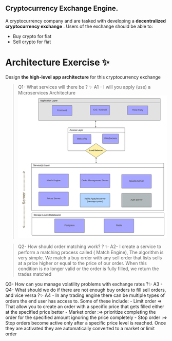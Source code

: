 ## Cryptocurrency Exchange Engine.
A cryptocurrency company and are tasked with developing a **decentralized cryptocurrency exchange** .
Users of the exchange should be able to:
- Buy crypto for fiat
- Sell crypto for fiat

# Architecture Exercise ✨
Design **the high-level app architecture** for this cryptocurrency exchange
> Q1- What services will there be ? ✨
   A1 - I will you apply (use) a Microservices Architecture
    <img src="https://github.com/mohamedlotfe/Cryptocurrency-Exchange-Server/blob/main/cryptocurrency%20exchange%20Arch.png"/>
    
> Q2- How should order matching work? ? ✨
> A2- I create a service to perform a matching process called ( Match Engine), 
   The algorithm is very simple. We match a buy order with any sell order that lists sells at a price higher or equal to the price of our order. When this condition is no longer valid or the order is fully filled, we return the trades matched
   
   Q3- How can you manage volatility problems with exchange rates ?✨
   A3 - 
  Q4- What should we do if there are not enough buy orders to fill sell orders, and vice versa ?✨
  A4 - In any trading engine there can be multiple types of orders the end user has access to. Some of these include:
	 -  Limit order => That allow you to create an order with a specific price that gets filled either at the specified price better
	-   Market order :=>  prioritize completing the order for the specified amount ignoring the price completely
	-   Stop order :=> Stop orders become active only after a specific price level is reached. Once they are activated they are automatically converted to a market or limit order


